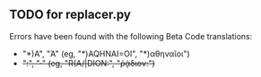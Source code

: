 TODO for replacer.py
--------------------

Errors have been found with the following Beta Code translations:

  - "\*)A", "Ἀ"  (eg, "\*)AQHNAI=OI", "*)αθηναῖοι")
  - ~~":", "·" (eg, "R(A/|DION:", "ῥᾴδιον:")~~

